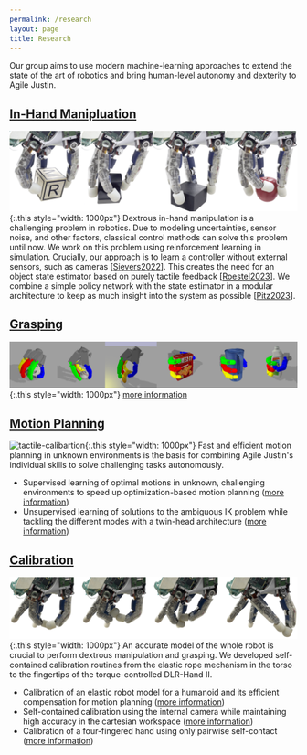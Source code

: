 ```yaml
---
permalink: /research
layout: page
title: Research
---
```


Our group aims to use modern machine-learning approaches to extend the state of the art of robotics and bring human-level autonomy and dexterity to Agile Justin. 



## [In-Hand Manipluation](https://dlr-alr.github.io/dlr-tactile-manipulation)
![in-hand-manipulation](../assets/imgs/in-hand.png){:.this style="width: 1000px"}
Dextrous in-hand manipulation is a challenging problem in robotics. 
Due to modeling uncertainties, sensor noise, and other factors, classical control methods can solve this problem until now. 
We work on this problem using reinforcement learning in simulation.
Crucially, our approach is to learn a controller without external sensors, such as cameras [[Sievers2022](https://dlr-alr.github.io/dlr-tactile-manipulation/_pages/icra22.html)].
This creates the need for an object state estimator based on purely tactile feedback [[Roestel2023](https://dlr-alr.github.io/dlr-tactile-manipulation/_pages/humanoids23.html)].
We combine a simple policy network with the state estimator in a modular architecture to keep as much insight into the system as possible [[Pitz2023](https://dlr-alr.github.io/dlr-tactile-manipulation/_pages/icra23.html)].

## [Grasping](https://dlr-alr.github.io/grasping/)
![in-hand-manipulation](../assets/imgs/grasping.png){:.this style="width: 1000px"}
[more information](https://dlr-alr.github.io/grasping)

## [Motion Planning](https://dlr-alr.github.io/2022-iros-planning/)
![tactile-calibartion](../assets/imgs/motion-planning.jpg){:.this style="width: 1000px"}
Fast and efficient motion planning in unknown environments is the basis for combining Agile Justin's individual skills to solve challenging tasks autonomously. 
* Supervised learning of optimal motions in unknown, challenging environments to speed up optimization-based motion planning ([more information](https://dlr-alr.github.io/2022-iros-planning/))
* Unsupervised learning of solutions to the ambiguous IK problem while tackling the different modes with a twin-head architecture ([more information](https://dlr-alr.github.io/2023-humanoids-ik/))

## [Calibration](https://dlr-alr.github.io/2023-humanoids-contact/)
![tactile-calibartion](../assets/imgs/calibration-tactile.jpg){:.this style="width: 1000px"}
An accurate model of the whole robot is crucial to perform dextrous manipulation and grasping.
We developed self-contained calibration routines from the elastic rope mechanism in the torso to the fingertips of the torque-controlled DLR-Hand II. 
* Calibration of an elastic robot model for a humanoid and its efficient compensation for motion planning ([more information](https://dlr-alr.github.io/dlr-elastic-calibration/))
* Self-contained calibration using the internal camera while maintaining high accuracy in the cartesian workspace ([more information](https://dlr-alr.github.io/2022-humanoids-calibration/))
* Calibration of a four-fingered hand using only pairwise self-contact ([more information](https://dlr-alr.github.io/2023-humanoids-contact/))




